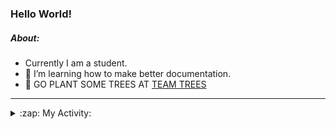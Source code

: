 ### Hello World!

##### About:
- Currently I am a student.
- 🌱 I’m learning how to make better documentation.
- 🌱 GO PLANT SOME TREES AT [TEAM TREES](https://teamtrees.org/)

---
<details>
  <summary>:zap: My Activity:</summary>
  
<!--START_SECTION:waka-->
![Code Time](http://img.shields.io/badge/Code%20Time-1%2C223%20hrs%203%20mins-blue)

**I'm a Night 🦉** 

```text
🌞 Morning                1971 commits        ███░░░░░░░░░░░░░░░░░░░░░░   10.24 % 
🌆 Daytime                6503 commits        ████████░░░░░░░░░░░░░░░░░   33.80 % 
🌃 Evening                5516 commits        ███████░░░░░░░░░░░░░░░░░░   28.67 % 
🌙 Night                  5250 commits        ███████░░░░░░░░░░░░░░░░░░   27.29 % 
```
📅 **I'm Most Productive on Wednesday** 

```text
Monday                   2678 commits        ███░░░░░░░░░░░░░░░░░░░░░░   13.92 % 
Tuesday                  2643 commits        ███░░░░░░░░░░░░░░░░░░░░░░   13.74 % 
Wednesday                4523 commits        ██████░░░░░░░░░░░░░░░░░░░   23.51 % 
Thursday                 2517 commits        ███░░░░░░░░░░░░░░░░░░░░░░   13.08 % 
Friday                   2033 commits        ███░░░░░░░░░░░░░░░░░░░░░░   10.57 % 
Saturday                 1659 commits        ██░░░░░░░░░░░░░░░░░░░░░░░   08.62 % 
Sunday                   3187 commits        ████░░░░░░░░░░░░░░░░░░░░░   16.56 % 
```


📊 **This Week I Spent My Time On** 

```text
🔥 Editors: 
VS Code                  3 hrs 25 mins       ███████████████░░░░░░░░░░   59.93 % 
IntelliJ                 2 hrs 17 mins       ██████████░░░░░░░░░░░░░░░   40.07 % 

🐱‍💻 Projects: 
dev-pro-tips-bot         2 hrs 40 mins       ████████████░░░░░░░░░░░░░   46.71 % 
SpringBootClass1         58 mins             ████░░░░░░░░░░░░░░░░░░░░░   17.02 % 
py-series                45 mins             ███░░░░░░░░░░░░░░░░░░░░░░   13.23 % 
rest-api-example         39 mins             ███░░░░░░░░░░░░░░░░░░░░░░   11.47 % 
employee-app             30 mins             ██░░░░░░░░░░░░░░░░░░░░░░░   08.75 % 
```


 Last Updated on 06/10/2023 17:10:58 UTC
<!--END_SECTION:waka-->
</details>
